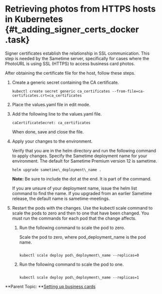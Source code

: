 # Retrieving photos from HTTPS hosts in Kubernetes {#t_adding_signer_certs_docker .task}

Signer certificates establish the relationship in SSL communication. This step is needed by the Sametime server, specifically for cases where the PhotoURL is using SSL \(HTTPS\) to access business card photos.

After obtaining the certificate file for the host, follow these steps.

1.  Create a generic secret containing the CA certificate.

    ``` {#codeblock_ngz_v4n_xwb}
    kubectl create secret generic ca_certificates --from-file=ca-certificates.crt=ca_certificates
    ```

2.  Place the values.yaml file in edit mode.

3.  Add the following line to the values.yaml file.

    ``` {#codeblock_xq2_1vy_ztb}
    caCertificateSecret: ca_certificates
    ```

    When done, save and close the file.

4.  Apply your changes to the environment.

    Verify that you are in the helm directory and run the following command to apply changes. Specify the Sametime deployment name for your environment. The default for Sametime Premium version 12 is sametime.

    ``` {#codeblock_iyn_51d_d5b}
    helm upgrade sametime\_deployment\_name .
    ```

    **Note:** Be sure to include the dot at the end. It is part of the command.

    If you are unsure of your deployment name, issue the helm list command to find the name. If you upgraded from an earlier Sametime release, the default name is sametime-meetings.

5.  Restart the pods with the changes. Use the kubectl scale command to scale the pods to zero and then to one that have been changed. You must run the commands for each pod that the change affects.

    1.  Run the following command to scale the pod to zero.

        Scale the pod to zero, where pod\_deployment\_name is the pod name.

        ``` {#codeblock_cwz_mwc_d5b}
        
        kubectl scale deploy pod\_deployment\_name --replicas=0
        
        ```

    2.  Run the following command to scale the pod to one.

        ``` {#codeblock_i2c_4wc_d5b}
        
        kubectl scale deploy pod\_deployment\_name --replicas=1
        ```


**Parent Topic: **[Setting up business cards](admin_st_buscard.md)

